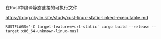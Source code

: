 在Rust中编译静态链接的可执行文件

https://blog.ckylin.site/study/rust-linux-static-linked-executable.md

```
RUSTFLAGS='-C target-feature=+crt-static' cargo build --release --target x86_64-unknown-linux-musl
```